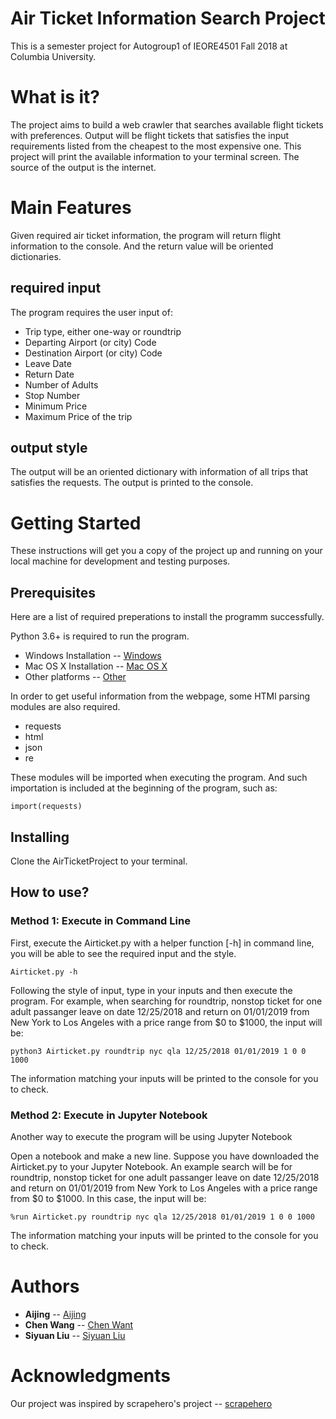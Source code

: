 # Air Ticket Information Search Project

This is a semester project for Autogroup1 of IEORE4501 Fall 2018 at Columbia University.

# What is it?

The project aims to build a web crawler that searches available flight tickets with preferences. 
Output will be flight tickets that satisfies the input requirements listed from the cheapest to the most expensive one.
This project will print the available information to your terminal screen.
The source of the output is the internet.

# Main Features

Given required air ticket information, the program will return flight information to the console. And the return value will be oriented dictionaries.

## required input
The program requires the user input of:
* Trip type, either one-way or roundtrip
* Departing Airport (or city) Code
* Destination Airport (or city) Code
* Leave Date
* Return Date
* Number of Adults
* Stop Number
* Minimum Price 
* Maximum Price of the trip

## output style
The output will be an oriented dictionary with information of all trips that satisfies the requests. 
The output is printed to the console.

# Getting Started

These instructions will get you a copy of the project up and running on your local machine for development and testing purposes.

## Prerequisites

Here are a list of required preperations to install the programm successfully.

Python 3.6+ is required to run the program.

* Windows Installation -- [Windows](https://www.python.org/downloads/windows/)
* Mac OS X Installation -- [Mac OS X](https://www.python.org/downloads/mac-osx/)
* Other platforms -- [Other](https://www.python.org/download/other/)

In order to get useful information from the webpage, some HTMl parsing modules are also required.
* requests
* html
* json
* re

These modules will be imported when executing the program. And such importation is included at the beginning of the program, such as:
```
import(requests)
```
 
## Installing

Clone the AirTicketProject to your terminal.

## How to use?

### Method 1: Execute in Command Line
First, execute the Airticket.py with a helper function [-h] in command line, you will be able to see the required input and the style.
```
Airticket.py -h
```
Following the style of input, type in your inputs and then execute the program.
For example, when searching for roundtrip, nonstop ticket for one adult passanger leave on date 12/25/2018 and return on 01/01/2019 from New York to Los Angeles with a price range from $0 to $1000, the input will be:
```
python3 Airticket.py roundtrip nyc qla 12/25/2018 01/01/2019 1 0 0 1000
```
The information matching your inputs will be printed to the console for you to check.


### Method 2: Execute in Jupyter Notebook
Another way to execute the program will be using Jupyter Notebook

Open a notebook and make a new line.
Suppose you have downloaded the Airticket.py to your Jupyter Notebook.
An example search will be for roundtrip, nonstop ticket for one adult passanger leave on date 12/25/2018 and return on 01/01/2019 from New York to Los Angeles with a price range from $0 to $1000. In this case, the input will be:
```
%run Airticket.py roundtrip nyc qla 12/25/2018 01/01/2019 1 0 0 1000
```
The information matching your inputs will be printed to the console for you to check.

# Authors

* **Aijing** -- [Aijing](https://github.com/muliamuli)
* **Chen Wang** -- [Chen Want](https://github.com/az2525)
* **Siyuan Liu** -- [Siyuan Liu](https://github.com/intoxiah2014)

# Acknowledgments

Our project was inspired by scrapehero's project -- [scrapehero](https://gist.github.com/scrapehero/bc34513e2ea72dc0890ad47fbd8a1a4f)
